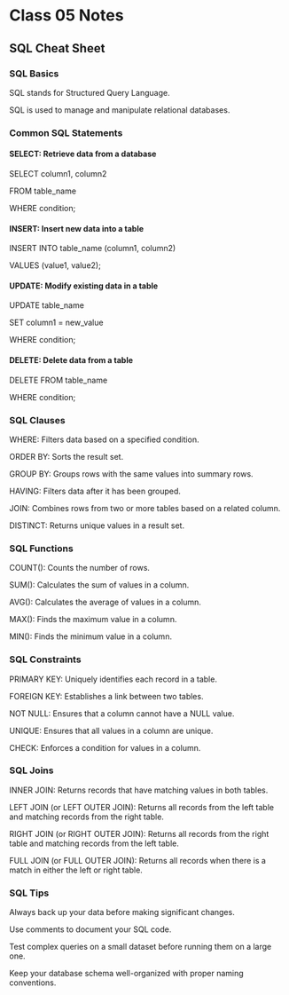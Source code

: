 # Class 05 Notes

## SQL Cheat Sheet

### SQL Basics

SQL stands for Structured Query Language.

SQL is used to manage and manipulate relational databases.

### Common SQL Statements

#### SELECT: Retrieve data from a database

SELECT column1, column2

FROM table_name

WHERE condition;

#### INSERT: Insert new data into a table

INSERT INTO table_name (column1, column2)

VALUES (value1, value2);

#### UPDATE: Modify existing data in a table

UPDATE table_name

SET column1 = new_value

WHERE condition;

#### DELETE: Delete data from a table

DELETE FROM table_name

WHERE condition;

### SQL Clauses

WHERE: Filters data based on a specified condition.

ORDER BY: Sorts the result set.

GROUP BY: Groups rows with the same values into summary rows.

HAVING: Filters data after it has been grouped.

JOIN: Combines rows from two or more tables based on a related column.

DISTINCT: Returns unique values in a result set.

### SQL Functions

COUNT(): Counts the number of rows.

SUM(): Calculates the sum of values in a column.

AVG(): Calculates the average of values in a column.

MAX(): Finds the maximum value in a column.

MIN(): Finds the minimum value in a column.

### SQL Constraints

PRIMARY KEY: Uniquely identifies each record in a table.

FOREIGN KEY: Establishes a link between two tables.

NOT NULL: Ensures that a column cannot have a NULL value.

UNIQUE: Ensures that all values in a column are unique.

CHECK: Enforces a condition for values in a column.

### SQL Joins

INNER JOIN: Returns records that have matching values in both tables.

LEFT JOIN (or LEFT OUTER JOIN): Returns all records from the left table and matching records from the right table.

RIGHT JOIN (or RIGHT OUTER JOIN): Returns all records from the right table and matching records from the left table.

FULL JOIN (or FULL OUTER JOIN): Returns all records when there is a match in either the left or right table.

### SQL Tips

Always back up your data before making significant changes.

Use comments to document your SQL code.

Test complex queries on a small dataset before running them on a large one.

Keep your database schema well-organized with proper naming conventions.
